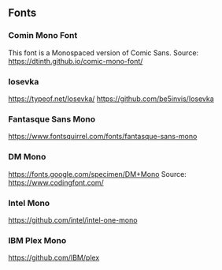 ## Fonts
### Comin Mono Font
This font is a Monospaced version of Comic Sans.
Source: https://dtinth.github.io/comic-mono-font/

### Iosevka
https://typeof.net/Iosevka/
https://github.com/be5invis/Iosevka

### Fantasque Sans Mono
https://www.fontsquirrel.com/fonts/fantasque-sans-mono

### DM Mono
https://fonts.google.com/specimen/DM+Mono
Source: https://www.codingfont.com/

### Intel Mono
https://github.com/intel/intel-one-mono

### IBM Plex Mono
https://github.com/IBM/plex
